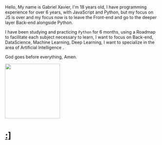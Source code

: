 <p>Hello, My name is Gabriel Xavier, I'm 18 years old, I have programming experience for over 6 years, with JavaScript and Python, but my focus on JS is over and my focus now is to leave the Front-end and go to the deeper layer Back-end alongside Python.</p>
<p>I have been studying and practicing <code>Python</code> for 6 months, using a Roadmap to facilitate each subject necessary to learn, I want to focus on Back-end, DataScience, Machine Learning, Deep Learning, I want to specialize in the area of ​​Artificial Intelligence .</p>

<p>God goes before everything, Amen.</p>

<div>
<a href="https://github.com/0nlySpirit">
<img loading="lazy" height="180em" src="https://github-readme-stats.vercel.app/api/top-langs/?username=G4brielXavier&layout=compact&langs_count=7&theme=dark"/>
</div>

<h1>:]</h1>
